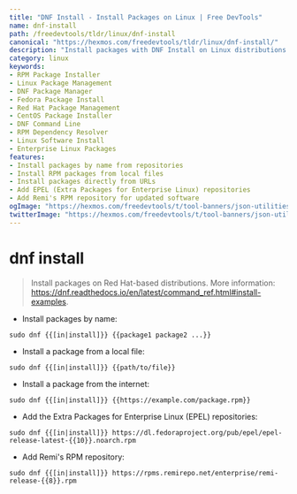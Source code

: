 ```yaml
---
title: "DNF Install - Install Packages on Linux | Free DevTools"
name: dnf-install
path: /freedevtools/tldr/linux/dnf-install
canonical: "https://hexmos.com/freedevtools/tldr/linux/dnf-install/"
description: "Install packages with DNF Install on Linux distributions. Quickly manage RPM packages, resolve dependencies, and keep your system updated. Free online tool, no registration required."
category: linux
keywords:
- RPM Package Installer
- Linux Package Management
- DNF Package Manager
- Fedora Package Install
- Red Hat Package Management
- CentOS Package Installer
- DNF Command Line
- RPM Dependency Resolver
- Linux Software Install
- Enterprise Linux Packages
features:
- Install packages by name from repositories
- Install RPM packages from local files
- Install packages directly from URLs
- Add EPEL (Extra Packages for Enterprise Linux) repositories
- Add Remi's RPM repository for updated software
ogImage: "https://hexmos.com/freedevtools/t/tool-banners/json-utilities-banner.png"
twitterImage: "https://hexmos.com/freedevtools/t/tool-banners/json-utilities-banner.png"
---
```


# dnf install

> Install packages on Red Hat-based distributions.
> More information: <https://dnf.readthedocs.io/en/latest/command_ref.html#install-examples>.

- Install packages by name:

`sudo dnf {{[in|install]}} {{package1 package2 ...}}`

- Install a package from a local file:

`sudo dnf {{[in|install]}} {{path/to/file}}`

- Install a package from the internet:

`sudo dnf {{[in|install]}} {{https://example.com/package.rpm}}`

- Add the Extra Packages for Enterprise Linux (EPEL) repositories:

`sudo dnf {{[in|install]}} https://dl.fedoraproject.org/pub/epel/epel-release-latest-{{10}}.noarch.rpm`

- Add Remi's RPM repository:

`sudo dnf {{[in|install]}} https://rpms.remirepo.net/enterprise/remi-release-{{8}}.rpm`
